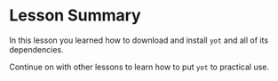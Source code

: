 # Lesson Summary

In this lesson you learned how to download and install `yot` and all of its dependencies.

Continue on with other lessons to learn how to put `yot` to practical use.
